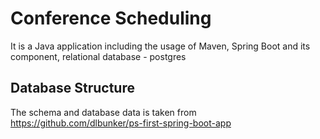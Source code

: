 # Conference Scheduling
It is a Java application including the usage of Maven, Spring Boot and its component, relational database - postgres

## Database Structure

The schema and database data is taken from https://github.com/dlbunker/ps-first-spring-boot-app 

